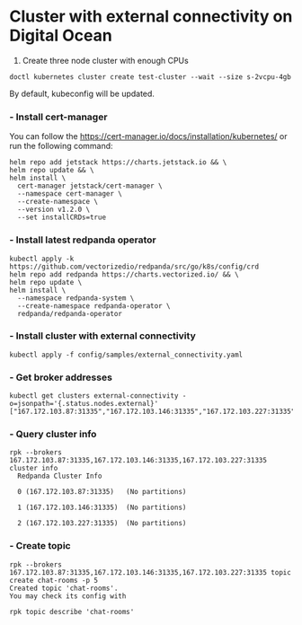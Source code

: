 # Cluster with external connectivity on Digital Ocean

1. Create three node cluster with enough CPUs

```
doctl kubernetes cluster create test-cluster --wait --size s-2vcpu-4gb
```

By default, kubeconfig will be updated.

### - Install cert-manager

You can follow the https://cert-manager.io/docs/installation/kubernetes/ or
run the following command:

```
helm repo add jetstack https://charts.jetstack.io && \
helm repo update && \
helm install \
  cert-manager jetstack/cert-manager \
  --namespace cert-manager \
  --create-namespace \
  --version v1.2.0 \
  --set installCRDs=true
```

### - Install latest redpanda operator

```
kubectl apply -k https://github.com/vectorizedio/redpanda/src/go/k8s/config/crd
helm repo add redpanda https://charts.vectorized.io/ && \
helm repo update \
helm install \
  --namespace redpanda-system \
  --create-namespace redpanda-operator \
  redpanda/redpanda-operator
```

### - Install cluster with external connectivity

```
kubectl apply -f config/samples/external_connectivity.yaml
```

### - Get broker addresses

```
kubectl get clusters external-connectivity -o=jsonpath='{.status.nodes.external}'
["167.172.103.87:31335","167.172.103.146:31335","167.172.103.227:31335"]
```

### - Query cluster info

```
rpk --brokers 167.172.103.87:31335,167.172.103.146:31335,167.172.103.227:31335 cluster info
  Redpanda Cluster Info

  0 (167.172.103.87:31335)   (No partitions)

  1 (167.172.103.146:31335)  (No partitions)

  2 (167.172.103.227:31335)  (No partitions)
```

### - Create topic

```
rpk --brokers 167.172.103.87:31335,167.172.103.146:31335,167.172.103.227:31335 topic create chat-rooms -p 5
Created topic 'chat-rooms'.
You may check its config with

rpk topic describe 'chat-rooms'
```
